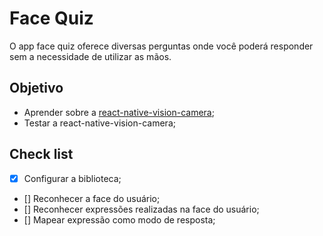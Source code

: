 # Face Quiz

O app face quiz oferece diversas perguntas onde você poderá responder sem a necessidade de utilizar as mãos.

## Objetivo
- Aprender sobre a [react-native-vision-camera](https://www.react-native-vision-camera.com/docs);
- Testar a react-native-vision-camera;

## Check list
- [x] Configurar a biblioteca;
- [] Reconhecer a face do usuário;
- [] Reconhecer expressões realizadas na face do usuário;
- [] Mapear expressão como modo de resposta;

